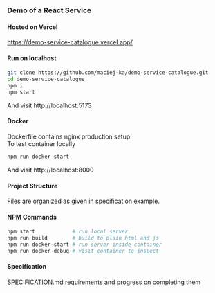 ### Demo of a React Service
#### Hosted on Vercel
https://demo-service-catalogue.vercel.app/

#### Run on localhost
```bash
git clone https://github.com/maciej-ka/demo-service-catalogue.git
cd demo-service-catalogue
npm i
npm start
```
And visit http://localhost:5173

#### Docker
Dockerfile contains nginx production setup.  
To test container locally
```bash
npm run docker-start
```
And visit http://localhost:8000

#### Project Structure
Files are organized as given in specification example.

#### NPM Commands
```bash
npm start            # run local server
npm run build        # build to plain html and js
npm run docker-start # run server inside container
npm run docker-debug # visit container to inspect
```

#### Specification
[SPECIFICATION.md](./SPECIFICATION.md) requirements and progress on completing them
